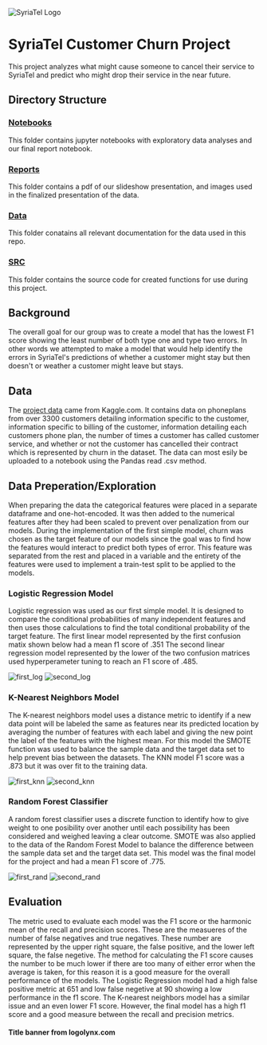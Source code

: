 ![SyriaTel Logo](https://github.com/oklena/SyriaTel_Customer_Churn/blob/master/reports/figures/SyriatelLogo.jpeg)

# SyriaTel Customer Churn Project

This project analyzes what might cause someone to cancel their service to SyriaTel and predict who might drop their service in the near future.

## Directory Structure

### [Notebooks](https://github.com/oklena/SyriaTel_Customer_Churn/tree/master/notebooks)
This folder contains jupyter notebooks with exploratory data analyses and our final report notebook.

### [Reports](https://github.com/oklena/SyriaTel_Customer_Churn/tree/master/reports/figures)
This folder contains a pdf of our slideshow presentation, and images used in the finalized presentation of the data.

### [Data](https://github.com/oklena/SyriaTel_Customer_Churn/tree/master/data)
This folder conatains all relevant documentation for the data used in this repo.

### [SRC](https://github.com/oklena/SyriaTel_Customer_Churn/tree/master/src)
This folder contains the source code for created functions for use during this project.

## Background
The overall goal for our group was to create a model that has the lowest F1 score showing the least number of both type one and type two errors. In other words we attempted to make a model that would help identify the errors in SyriaTel's predictions of whether a customer might stay but then doesn't or weather a customer might leave but stays.

## Data
The [project data](https://www.kaggle.com/becksddf/churn-in-telecoms-dataset) came from Kaggle.com.  It contains data on phoneplans from over 3300 customers detailing information specific to the customer, information specific to billing of the customer, information detailing each customers phone plan, the number of times a customer has called customer service, and whether or not the customer has cancelled their contract which is represented by churn in the dataset.  The data can most esily be uploaded to a notebook using the Pandas read .csv method. 

## Data Preperation/Exploration
When preparing the data the categorical features were placed in a separate dataframe and one-hot-encoded. It was then added to the numerical features after they had been scaled to prevent over penalization from our models.  During the implementation of the first simple model, churn was chosen as the target feature of our models since the goal was to find how the features would interact to predict both types of error.  This feature was separated from the rest and placed in a variable and the entirety of the features were used to implement a train-test split to be applied to the models.  

### Logistic Regression Model
Logistic regression was used as our first simple model.  It is designed to compare the conditional probabilities of many independent features and then uses those calculations to find the total conditional probability of the target feature. The first linear model represented by the first confusion matix shown below had a mean f1 score of .351 The second linear regression model represented by the lower of the two confusion matrices used hyperperameter tuning to reach an F1 score of .485.

![first_log](https://github.com/oklena/SyriaTel_Customer_Churn/blob/master/reports/figures/first_log.jpg)
![second_log](https://github.com/oklena/SyriaTel_Customer_Churn/blob/master/reports/figures/second_log.jpg)

### K-Nearest Neighbors Model
The K-nearest neighbors model uses a distance metric to identify if a new data point will be labeled the same as features near its predicted location by averaging the number of features with each label and giving the new point the label of the features with the highest mean. For this model the SMOTE function was used to balance the sample data and the target data set to help prevent bias between the datasets.  The KNN model F1 score was a .873 but it was over fit to the training data.

![first_knn](https://github.com/oklena/SyriaTel_Customer_Churn/blob/master/reports/figures/first_knn.jpg
)
![second_knn](https://github.com/oklena/SyriaTel_Customer_Churn/blob/master/reports/figures/second_knn.jpg)

### Random Forest Classifier
A random forest classifier uses a discrete function to identify how to give weight to one posibility over another until each possibility has been considered and weighed leaving a clear outcome.  SMOTE was also applied to the data of the Random Forest Model to balance the difference between the sample data set and the target data set.  This model was the final model for the project and had a mean F1 score of .775.

![first_rand](https://github.com/oklena/SyriaTel_Customer_Churn/blob/master/reports/figures/first_rand.jpg)
![second_rand](https://github.com/oklena/SyriaTel_Customer_Churn/blob/master/reports/figures/second_rand.jpg)

## Evaluation
The metric used to evaluate each model was the F1 score or the harmonic mean of the recall and precision scores.  These are the measueres of the number of false negatives and true negatives.  These number are represented by the upper right square, the false positive, and the lower left square, the false negetive.  The method for calculating the F1 score causes the number to be much lower if there are too many of either error when the average is taken, for this reason it is a good measure for the overall performance of the models.  The Logistic Regression model had a high false positive metric at 651 and low false negetive at 90 showing a low performance in the f1 score.  The K-nearest neighbors model has a similar issue and an even lower F1 score.  However, the final model has a high f1 score and a good measure between the recall and precision metrics.
    
#### Title banner from logolynx.com
